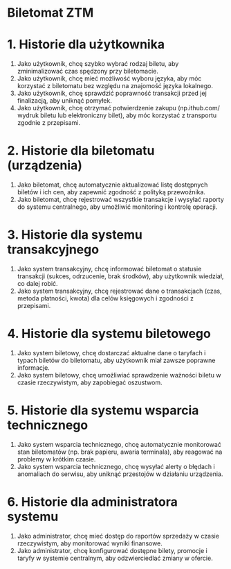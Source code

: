 # Biletomat ZTM

# 1. Historie dla użytkownika
1. Jako użytkownik, chcę szybko wybrać rodzaj biletu, aby zminimalizować czas spędzony przy biletomacie.
2.  Jako użytkownik, chcę mieć możliwość wyboru języka, aby móc korzystać z biletomatu bez względu na znajomość języka lokalnego.
3. Jako użytkownik, chcę sprawdzić poprawność transakcji przed jej finalizacją, aby uniknąć pomyłek.
4. Jako użytkownik, chcę otrzymać potwierdzenie zakupu (np.ithub.com/ wydruk biletu lub elektroniczny bilet), aby móc korzystać z transportu zgodnie z przepisami.

# 2. Historie dla biletomatu (urządzenia)
1. Jako biletomat, chcę automatycznie aktualizować listę dostępnych biletów i ich cen, aby zapewnić zgodność z polityką przewoźnika.
2. Jako biletomat, chcę rejestrować wszystkie transakcje i wysyłać raporty do systemu centralnego, aby umożliwić monitoring i kontrolę operacji.

# 3. Historie dla systemu transakcyjnego
1. Jako system transakcyjny, chcę informować biletomat o statusie transakcji (sukces, odrzucenie, brak środków), aby użytkownik wiedział, co dalej robić.
2. Jako system transakcyjny, chcę rejestrować dane o transakcjach (czas, metoda płatności, kwota) dla celów księgowych i zgodności z przepisami.

# 4. Historie dla systemu biletowego
1. Jako system biletowy, chcę dostarczać aktualne dane o taryfach i typach biletów do biletomatu, aby użytkownik miał zawsze poprawne informacje.
2. Jako system biletowy, chcę umożliwiać sprawdzenie ważności biletu w czasie rzeczywistym, aby zapobiegać oszustwom.

# 5. Historie dla systemu wsparcia technicznego
1. Jako system wsparcia technicznego, chcę automatycznie monitorować stan biletomatów (np. brak papieru, awaria terminala), aby reagować na problemy w krótkim czasie.
2. Jako system wsparcia technicznego, chcę wysyłać alerty o błędach i anomaliach do serwisu, aby uniknąć przestojów w działaniu urządzenia.

# 6. Historie dla administratora systemu
1. Jako administrator, chcę mieć dostęp do raportów sprzedaży w czasie rzeczywistym, aby monitorować wyniki finansowe.
2. Jako administrator, chcę konfigurować dostępne bilety, promocje i taryfy w systemie centralnym, aby odzwierciedlać zmiany w ofercie.
